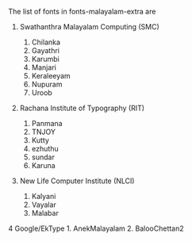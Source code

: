 The list of fonts in fonts-malayalam-extra are

1. Swathanthra Malayalam Computing (SMC)
	1. Chilanka
	2. Gayathri
	3. Karumbi
	4. Manjari
	5. Keraleeyam
	6. Nupuram
	7. Uroob

2. Rachana Institute of Typography (RIT)
	1. Panmana
	2. TNJOY
	3. Kutty
	4. ezhuthu
	5. sundar
	6. Karuna

3. New Life Computer Institute (NLCI)
	1. Kalyani
	2. Vayalar
	3. Malabar

4 Google/EkType
	1. AnekMalayalam
	2. BalooChettan2 
